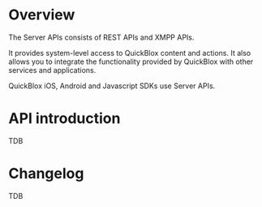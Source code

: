 <span id="Overview" class="on_page_navigation"></span>
# Overview
The Server APIs consists of REST APIs and XMPP APIs.

It provides system-level access to QuickBlox content and actions. It also allows you to integrate the functionality provided by QuickBlox with other services and applications.

QuickBlox iOS, Android and Javascript SDKs use Server APIs.

<span id="API_introduction" class="on_page_navigation"></span>
# API introduction
TDB

<span id="Changelog" class="on_page_navigation"></span>
# Changelog
TDB
